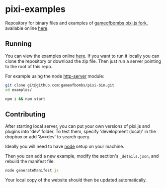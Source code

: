 # pixi-examples

Repository for binary files and examples of [gameofbombs pixi.js fork](https://github.com/gameofbombs/pixi.js), available online [here](ghio).

## Running

You can view the examples online [here][ghio]. If you want to run it locally you can clone the repository
or download the zip file. Then just run a server pointing to the root of this repo.

For example using the node [http-server][httpserver] module:

```bash
git clone git@github.com:gameofbombs/pixi-bin.git
cd examples/

npm i && npm start
```

## Contributing

After starting local server, you can put your own versions of pixi.js and plugins into 'dev' folder. To test them, specify 'development (local)' in the dropbox or add '&v=dev' to search query.

Ideally you will need to have [node][node] setup on your machine.

Then you can add a new example, modify the section's `_details.json`, and rebuild the manifest file:

```js
node generateManifest.js
```
Your local copy of the website should then be updated automatically.

[node]: http://nodejs.org/
[ghio]: http://pixijs.github.io/examples
[httpserver]: https://www.npmjs.com/package/http-server
